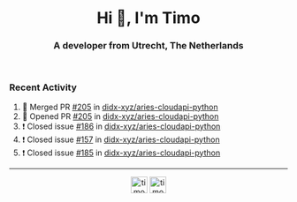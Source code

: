 <h1 align="center">Hi 👋, I'm Timo</h1>
<h3 align="center">A developer from Utrecht, The Netherlands</h3>
<br/>
<!-- https://github.com/rahuldkjain/github-profile-readme-generator --!>

<!--  <p align="left"><img src="https://github-readme-stats.vercel.app/api?username=timoglastra&show_icons=true&count_private=true&" alt="timoglastra" /></p> --!>

<!--
Github language stats
<p align="left"><img src="https://github-readme-stats.vercel.app/api/top-langs/?username=timoglastra&layout=compact" alt="timoglastra" /><p>
-->

<!-- Codestats language stats -->
<!-- <p align="left"><img src="https://codestats-readme.vercel.app/api/top-langs/?username=timoglastra&layout=compact&language_count=12" alt="timoglastra" /><p>    --!>
  
<h3>Recent Activity</h3>

<!--START_SECTION:activity-->
1. 🎉 Merged PR [#205](https://github.com/didx-xyz/aries-cloudapi-python/pull/205) in [didx-xyz/aries-cloudapi-python](https://github.com/didx-xyz/aries-cloudapi-python)
2. 💪 Opened PR [#205](https://github.com/didx-xyz/aries-cloudapi-python/pull/205) in [didx-xyz/aries-cloudapi-python](https://github.com/didx-xyz/aries-cloudapi-python)
3. ❗️ Closed issue [#186](https://github.com/didx-xyz/aries-cloudapi-python/issues/186) in [didx-xyz/aries-cloudapi-python](https://github.com/didx-xyz/aries-cloudapi-python)
4. ❗️ Closed issue [#157](https://github.com/didx-xyz/aries-cloudapi-python/issues/157) in [didx-xyz/aries-cloudapi-python](https://github.com/didx-xyz/aries-cloudapi-python)
5. ❗️ Closed issue [#185](https://github.com/didx-xyz/aries-cloudapi-python/issues/185) in [didx-xyz/aries-cloudapi-python](https://github.com/didx-xyz/aries-cloudapi-python)
<!--END_SECTION:activity-->

---

<p align="center">
<a href="https://twitter.com/timoglastra" target="blank"><img align="center" src="https://cdn.jsdelivr.net/npm/simple-icons@3.0.1/icons/twitter.svg" alt="timoglastra" height="30" width="30" /></a>
<a href="https://linkedin.com/in/timoglastra" target="blank"><img align="center" src="https://cdn.jsdelivr.net/npm/simple-icons@3.0.1/icons/linkedin.svg" alt="timoglastra" height="30" width="30" /></a>
</p>



